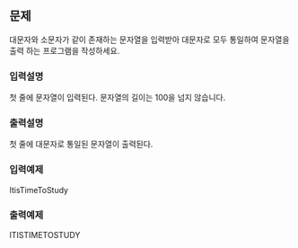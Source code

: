 ## 문제

대문자와 소문자가 같이 존재하는 문자열을 입력받아 대문자로 모두 통일하여 문자열을 출력 하는 프로그램을 작성하세요.

### 입력설명

첫 줄에 문자열이 입력된다. 문자열의 길이는 100을 넘지 않습니다.

### 출력설명

첫 줄에 대문자로 통일된 문자열이 출력된다.

### 입력예제

ItisTimeToStudy

### 출력예제

ITISTIMETOSTUDY
